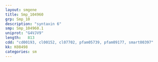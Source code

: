 ```yaml
---
layout: smgene
title: Smp_104960
grp: Smp_10
description: "syntaxin 6"
smp: Smp_104960.1
uniprot: "G4VJV9"
length:   813
cdd: "cd00193, cl00152, cl07702, pfam05739, pfam09177, smart00397"
kk: K08498
categories: sm
---
```

